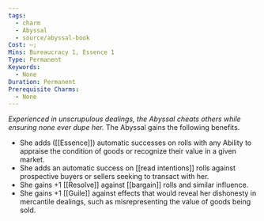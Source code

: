 ```yaml
---
tags:
  - charm
  - Abyssal
  - source/abyssal-book
Cost: —; 
Mins: Bureaucracy 1, Essence 1
Type: Permanent
Keywords:
  - None
Duration: Permanent
Prerequisite Charms:
  - None
---
```

*Experienced in unscrupulous dealings, the Abyssal cheats others while ensuring none ever dupe her.*
The Abyssal gains the following benefits.
 - She adds ([[Essence]]) automatic successes on rolls with any Ability to appraise the condition of goods or recognize their value in a given market.
 - She adds an automatic success on [[read intentions]] rolls against prospective buyers or sellers seeking to transact with her.
 - She gains +1 [[Resolve]] against [[bargain]] rolls and similar influence.
 - She gains +1 [[Guile]] against effects that would reveal her dishonesty in mercantile dealings, such as misrepresenting the value of goods being sold.